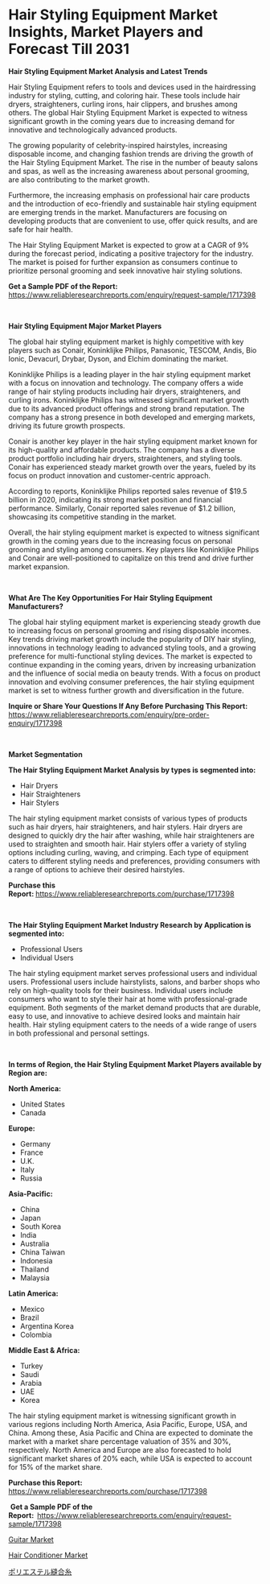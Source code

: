 <p><h1>Hair Styling Equipment Market Insights, Market Players and Forecast Till 2031</h1></p><p><strong>Hair Styling Equipment Market Analysis and Latest Trends</strong></p>
<p><p>Hair Styling Equipment refers to tools and devices used in the hairdressing industry for styling, cutting, and coloring hair. These tools include hair dryers, straighteners, curling irons, hair clippers, and brushes among others. The global Hair Styling Equipment Market is expected to witness significant growth in the coming years due to increasing demand for innovative and technologically advanced products.</p><p>The growing popularity of celebrity-inspired hairstyles, increasing disposable income, and changing fashion trends are driving the growth of the Hair Styling Equipment Market. The rise in the number of beauty salons and spas, as well as the increasing awareness about personal grooming, are also contributing to the market growth.</p><p>Furthermore, the increasing emphasis on professional hair care products and the introduction of eco-friendly and sustainable hair styling equipment are emerging trends in the market. Manufacturers are focusing on developing products that are convenient to use, offer quick results, and are safe for hair health.</p><p>The Hair Styling Equipment Market is expected to grow at a CAGR of 9% during the forecast period, indicating a positive trajectory for the industry. The market is poised for further expansion as consumers continue to prioritize personal grooming and seek innovative hair styling solutions.</p></p>
<p><strong>Get a Sample PDF of the Report:&nbsp;</strong> <a href="https://www.reliableresearchreports.com/enquiry/request-sample/1717398">https://www.reliableresearchreports.com/enquiry/request-sample/1717398</a></p>
<p>&nbsp;</p>
<p><strong>Hair Styling Equipment Major Market Players</strong></p>
<p><p>The global hair styling equipment market is highly competitive with key players such as Conair, Koninklijke Philips, Panasonic, TESCOM, Andis, Bio Ionic, Devacurl, Drybar, Dyson, and Elchim dominating the market.</p><p>Koninklijke Philips is a leading player in the hair styling equipment market with a focus on innovation and technology. The company offers a wide range of hair styling products including hair dryers, straighteners, and curling irons. Koninklijke Philips has witnessed significant market growth due to its advanced product offerings and strong brand reputation. The company has a strong presence in both developed and emerging markets, driving its future growth prospects.</p><p>Conair is another key player in the hair styling equipment market known for its high-quality and affordable products. The company has a diverse product portfolio including hair dryers, straighteners, and styling tools. Conair has experienced steady market growth over the years, fueled by its focus on product innovation and customer-centric approach.</p><p>According to reports, Koninklijke Philips reported sales revenue of $19.5 billion in 2020, indicating its strong market position and financial performance. Similarly, Conair reported sales revenue of $1.2 billion, showcasing its competitive standing in the market.</p><p>Overall, the hair styling equipment market is expected to witness significant growth in the coming years due to the increasing focus on personal grooming and styling among consumers. Key players like Koninklijke Philips and Conair are well-positioned to capitalize on this trend and drive further market expansion.</p></p>
<p>&nbsp;</p>
<p><strong>What Are The Key Opportunities For Hair Styling Equipment Manufacturers?</strong></p>
<p><p>The global hair styling equipment market is experiencing steady growth due to increasing focus on personal grooming and rising disposable incomes. Key trends driving market growth include the popularity of DIY hair styling, innovations in technology leading to advanced styling tools, and a growing preference for multi-functional styling devices. The market is expected to continue expanding in the coming years, driven by increasing urbanization and the influence of social media on beauty trends. With a focus on product innovation and evolving consumer preferences, the hair styling equipment market is set to witness further growth and diversification in the future.</p></p>
<p><strong>Inquire or Share Your Questions If Any Before Purchasing This Report:</strong> <a href="https://www.reliableresearchreports.com/enquiry/pre-order-enquiry/1717398">https://www.reliableresearchreports.com/enquiry/pre-order-enquiry/1717398</a></p>
<p>&nbsp;</p>
<p><strong>Market Segmentation</strong></p>
<p><strong>The Hair Styling Equipment Market Analysis by types is segmented into:</strong></p>
<p><ul><li>Hair Dryers</li><li>Hair Straighteners</li><li>Hair Stylers</li></ul></p>
<p><p>The hair styling equipment market consists of various types of products such as hair dryers, hair straighteners, and hair stylers. Hair dryers are designed to quickly dry the hair after washing, while hair straighteners are used to straighten and smooth hair. Hair stylers offer a variety of styling options including curling, waving, and crimping. Each type of equipment caters to different styling needs and preferences, providing consumers with a range of options to achieve their desired hairstyles.</p></p>
<p><strong>Purchase this Report:&nbsp;</strong><a href="https://www.reliableresearchreports.com/purchase/1717398">https://www.reliableresearchreports.com/purchase/1717398</a></p>
<p>&nbsp;</p>
<p><strong>The Hair Styling Equipment Market Industry Research by Application is segmented into:</strong></p>
<p><ul><li>Professional Users</li><li>Individual Users</li></ul></p>
<p><p>The hair styling equipment market serves professional users and individual users. Professional users include hairstylists, salons, and barber shops who rely on high-quality tools for their business. Individual users include consumers who want to style their hair at home with professional-grade equipment. Both segments of the market demand products that are durable, easy to use, and innovative to achieve desired looks and maintain hair health. Hair styling equipment caters to the needs of a wide range of users in both professional and personal settings.</p></p>
<p>&nbsp;</p>
<p><strong>In terms of Region, the Hair Styling Equipment Market Players available by Region are:</strong></p>
<p>
    <p> <strong> North America: </strong>
        <ul>
            <li>United States</li>
            <li>Canada</li>
        </ul>
        </p> 
    <p> <strong> Europe: </strong>
        <ul>
            <li>Germany</li>
            <li>France</li>
            <li>U.K.</li>
            <li>Italy</li>
            <li>Russia</li>
        </ul>
        </p> 
    <p> <strong> Asia-Pacific: </strong>
        <ul>
            <li>China</li>
            <li>Japan</li>
            <li>South Korea</li>
            <li>India</li>
            <li>Australia</li>
            <li>China Taiwan</li>
            <li>Indonesia</li>
            <li>Thailand</li>
            <li>Malaysia</li>
        </ul>
        </p> 
    <p> <strong> Latin America: </strong>
        <ul>
            <li>Mexico</li>
            <li>Brazil</li>
            <li>Argentina Korea</li>
            <li>Colombia</li>
        </ul>
        </p> 
    <p> <strong> Middle East & Africa: </strong>
        <ul>
            <li>Turkey</li>
            <li>Saudi</li>
            <li>Arabia</li>
            <li>UAE</li>
            <li>Korea</li>
        </ul>
    </p>
    </p>
<p><p>The hair styling equipment market is witnessing significant growth in various regions including North America, Asia Pacific, Europe, USA, and China. Among these, Asia Pacific and China are expected to dominate the market with a market share percentage valuation of 35% and 30%, respectively. North America and Europe are also forecasted to hold significant market shares of 20% each, while USA is expected to account for 15% of the market share.</p></p>
<p><strong>Purchase this Report: </strong><a href="https://www.reliableresearchreports.com/purchase/1717398">https://www.reliableresearchreports.com/purchase/1717398</a></p>
<p>&nbsp;<strong>Get a Sample PDF of the Report:&nbsp;&nbsp;</strong><a href="https://www.reliableresearchreports.com/enquiry/request-sample/1717398">https://www.reliableresearchreports.com/enquiry/request-sample/1717398</a></p>
<p><strong></strong></p>
<p><p><a href="https://github.com/globismark/Market-Research-Report-List-2/blob/main/guitar-market.md">Guitar Market</a></p><p><a href="https://github.com/bobicer/Market-Research-Report-List-2/blob/main/hair-conditioner-market.md">Hair Conditioner Market</a></p><p><a href="https://medium.com/@abdielkilback/2024%E5%B9%B4%E3%81%8B%E3%82%892031%E5%B9%B4%E3%81%BE%E3%81%A7%E3%81%AE%E6%9C%9F%E9%96%93%E3%81%AB%E4%BA%88%E6%B8%AC%E3%81%95%E3%82%8C%E3%82%8B-%E3%83%9D%E3%83%AA%E3%82%A8%E3%82%B9%E3%83%86%E3%83%AB%E7%B3%B8%E5%B8%82%E5%A0%B4%E5%88%86%E6%9E%90%E3%81%A8%E8%A6%8F%E6%A8%A1-2138b7b5d8f6">ポリエステル縫合糸</a></p></p>